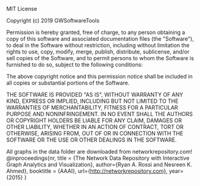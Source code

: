 MIT License

Copyright (c) 2019 GWSoftwareTools

Permission is hereby granted, free of charge, to any person obtaining a copy
of this software and associated documentation files (the "Software"), to deal
in the Software without restriction, including without limitation the rights
to use, copy, modify, merge, publish, distribute, sublicense, and/or sell
copies of the Software, and to permit persons to whom the Software is
furnished to do so, subject to the following conditions:

The above copyright notice and this permission notice shall be included in all
copies or substantial portions of the Software.

THE SOFTWARE IS PROVIDED "AS IS", WITHOUT WARRANTY OF ANY KIND, EXPRESS OR
IMPLIED, INCLUDING BUT NOT LIMITED TO THE WARRANTIES OF MERCHANTABILITY,
FITNESS FOR A PARTICULAR PURPOSE AND NONINFRINGEMENT. IN NO EVENT SHALL THE
AUTHORS OR COPYRIGHT HOLDERS BE LIABLE FOR ANY CLAIM, DAMAGES OR OTHER
LIABILITY, WHETHER IN AN ACTION OF CONTRACT, TORT OR OTHERWISE, ARISING FROM,
OUT OF OR IN CONNECTION WITH THE SOFTWARE OR THE USE OR OTHER DEALINGS IN THE
SOFTWARE.


All graphs in the data folder are downloaded from networkrepository.com!
@inproceedings{nr,
      title = {The Network Data Repository with Interactive Graph Analytics and Visualization},
      author={Ryan A. Rossi and Nesreen K. Ahmed},
      booktitle = {AAAI},
      url={http://networkrepository.com},
      year={2015}
  }
